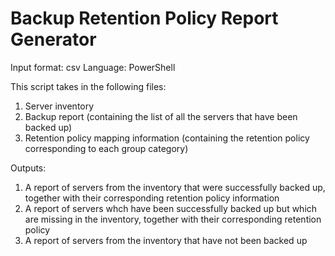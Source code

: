 # Backup Retention Policy Report Generator

Input format: csv
Language: PowerShell

This script takes in the following files:
1) Server inventory
2) Backup report (containing the list of all the servers that have been backed up)
3) Retention policy mapping information (containing the retention policy corresponding to each group category)

Outputs:
1) A report of servers from the inventory that were successfully backed up, together with their corresponding retention policy information
2) A report of servers whch have been successfully backed up but which are missing in the inventory, together with their corresponding retention policy
3) A report of servers from the inventory that have not been backed up
